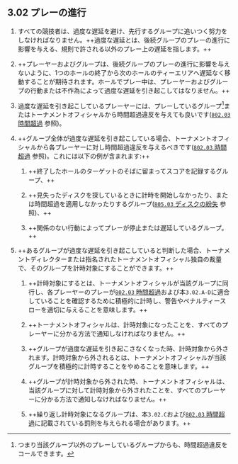 ## 3.02 プレーの進行

1. すべての競技者は、過度な遅延を避け、先行するグループに追いつく努力をしなければなりません。++過度な遅延とは、後続グループのプレーの進行に影響を与える、規則で許される以外のプレー上の遅延を指します。++

1. ++プレーヤーおよびグループは、後続グループのプレーの進行に影響を与えないように、1つのホールの終了から次のホールのティーエリアへ遅延なく移動することが期待されます。ホールでプレー中は、プレーヤーおよびグループの行動または不作為によって過度な遅延を引き起こしてはなりません。++

1. 過度な遅延を引き起こしているプレーヤーには、プレーしているグループ[^3.02.1]またはトーナメントオフィシャルから時間超過違反を与えても良いです([`802.03` 時間超過](ordg/80203) 参照)。

1. ++グループ全体が過度な遅延を引き起こしている場合、トーナメントオフィシャルから各プレーヤーに対し時間超過違反を与えるべきです([`802.03` 時間超過](ordg/80203) 参照)。これには以下の例が含まれます:++

    1. ++終了したホールのターゲットのそばに留まってスコアを記録するグループ、++

    1. ++見失ったディスクを探しているときに計時を開始しなかったり、または時間超過を適用しなかったりするグループ([`805.03` ディスクの紛失](ordg/80503) 参照)、++

    1. ++関係のない行動によってプレーが停止または遅延しているグループ。++

1. ++あるグループが過度な遅延を引き起こしていると判断した場合、トーナメントディレクターまたは指名されたトーナメントオフィシャル独自の裁量で、そのグループを計時対象にすることができます。++

    1. ++計時対象にするとは、トーナメントオフィシャルが当該グループに同行し、各プレーヤーのプレーが[`802.03` 時間超過](ordg/80203)および本`3.02.A-D`に適合していることを確認するために積極的に計時し、警告やペナルティースローを適切に与えることを意味します。++

    1. ++トーナメントオフィシャルは、計時対象になったことを、すべてのプレーヤーに分かる方法で通知しなければなりません。++

    1. ++グループが過度な遅延を引き起こさなくなった時、計時対象から外されます。計時対象から外されるとは、トーナメントオフィシャルが当該グループを積極的に計時することをやめることを意味します。++

    1. ++グループが計時対象から外された時、トーナメントオフィシャルは、当該グループに対して計時対象から外されたことを、すべてのプレーヤーに分かる方法で通知しなければなりません。++

    1. ++繰り返し計時対象になるグループは、本`3.02.C`および[`802.03` 時間超過](ordg/80203)に記載されている罰則を与えられる場合があります。++


[^3.02.1]: つまり当該グループ以外のプレーしているグループからも、時間超過違反をコールできます。

